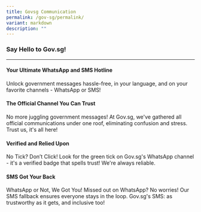 ```yaml
---
title: Govsg Communication
permalink: /gov-sg/permalink/
variant: markdown
description: ""
---
```

### Say Hello to Gov.sg!

<hr>

#### **Your Ultimate WhatsApp and SMS Hotline**

Unlock government messages hassle-free, in your language, and on your favorite channels - WhatsApp or SMS!

#### **The Official Channel You Can Trust**

No more juggling government messages! At Gov.sg, we've gathered all official communications under one roof, eliminating confusion and stress. Trust us, it's all here!

#### **Verified and Relied Upon**

No Tick? Don’t Click! Look for the green tick on Gov.sg's WhatsApp channel - it's a verified badge that spells trust! We're always reliable.

#### **SMS Got Your Back**

WhatsApp or Not, We Got You!  Missed out on WhatsApp? No worries! Our SMS fallback ensures everyone stays in the loop. Gov.sg's SMS: as trustworthy as it gets, and inclusive too!